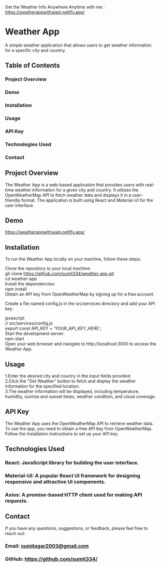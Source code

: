Get the Weather Info Anywhere Anytime with me : https://weatherappwithwapi.netlify.app/

# Weather App
A simple weather application that allows users to get weather information for a specific city and country.

## Table of Contents
### Project Overview
### Demo
### Installation
### Usage
### API Key
### Technologies Used
### Contact
## Project Overview
The Weather App is a web-based application that provides users with real-time weather information for a given city and country. It utilizes the OpenWeatherMap API to fetch weather data and displays it in a user-friendly format. The application is built using React and Material-UI for the user interface.

## Demo
https://weatherappwithwapi.netlify.app/

## Installation
To run the Weather App locally on your machine, follow these steps:

Clone the repository to your local machine:  
git clone https://github.com/sumit334/weather-app.git  
cd weather-app  
Install the dependencies:  
npm install  
Obtain an API key from OpenWeatherMap by signing up for a free account.  

Create a file named config.js in the src/services directory and add your API key:  

javascript  
// src/services/config.js  
export const API_KEY = 'YOUR_API_KEY_HERE';  
Start the development server:  
npm start  
Open your web browser and navigate to http://localhost:3000 to access the Weather App.  
## Usage
1.Enter the desired city and country in the input fields provided.  
2.Click the "Get Weather" button to fetch and display the weather information for the specified location.  
3.The weather information will be displayed, including temperature, humidity, sunrise and sunset times, weather condition, and cloud coverage.  
## API Key
The Weather App uses the OpenWeatherMap API to retrieve weather data. To use the app, you need to obtain a free API key from OpenWeatherMap. Follow the Installation instructions to set up your API key.

## Technologies Used
### React: JavaScript library for building the user interface.  
### Material-UI: A popular React UI framework for designing responsive and attractive UI components.  
### Axios: A promise-based HTTP client used for making API requests.  

## Contact
If you have any questions, suggestions, or feedback, please feel free to reach out:

### Email: sumitagar2003@gmail.com
### GitHub: https://github.com/sumit334/
